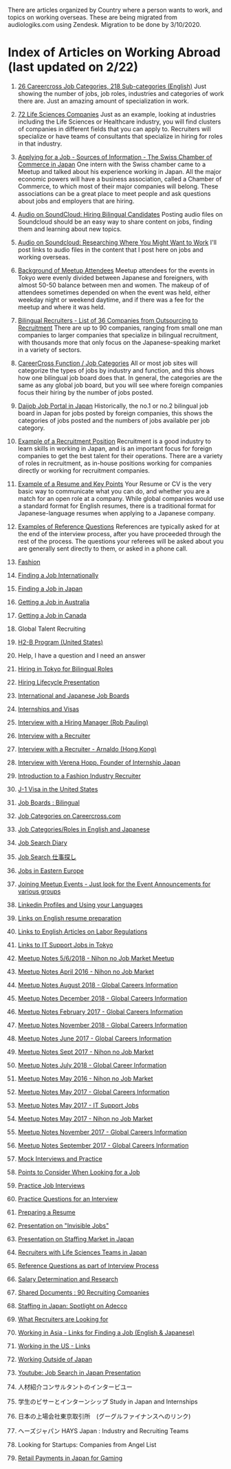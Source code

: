 There are articles organized by Country where a person wants to work, and topics on working overseas. These are being migrated from audiologiks.com using Zendesk. Migration to be done by 3/10/2020.

#	Index of Articles on Working Abroad (last updated on 2/22)

1.  [26 Careercross Job Categories, 218 Sub-categories (English)](https://github.com/audiologiks/webclient/blob/master/kb/workabroad/Japan/jobboards/careercross.md) Just showing the number of jobs, job roles, industries and categories of work there are. Just an amazing amount of specialization in work.

2.  [72 Life Sciences Companies](https://github.com/audiologiks/webclient/blob/master/kb/workabroad/Life_Sciences.md) Just as an example, looking at industries including the Life Sciences or Healthcare industry, you will find clusters of companies in different fields that you can apply to. Recruiters will specialize or have teams of consultants that specialize in hiring for roles in that industry.

3.  [Applying for a Job - Sources of Information - The Swiss Chamber of Commerce in Japan](https://github.com/audiologiks/webclient/blob/master/kb/workabroad/Japan/chambersofcommerce.md) One intern with the Swiss chamber came to a Meetup and talked about his experience working in Japan. All the major economic powers will have a business association, called a Chamber of Commerce, to which most of their major companies will belong. These associations can be a great place to meet people and ask questions about jobs and employers that are hiring.

4.	[Audio on SoundCloud: Hiring Bilingual Candidates](https://soundcloud.com/tom-jones-110) Posting audio files on Soundcloud should be an easy way to share content on jobs, finding them and learning about new topics.

5.	[Audio on Soundcloud: Researching Where You Might Want to Work](https://github.com/audiologiks/webclient/blob/master/kb/workabroad/audio/soundcloud.md) I'll post links to audio files in the content that I post here on jobs and working overseas.

6.	[Background of Meetup Attendees](https://github.com/audiologiks/webclient/blob/master/kb/workabroad/Japan/attendees_background.md) Meetup attendees for the events in Tokyo were evenly divided between Japanese and foreigners, with almost 50-50 balance between men and women. The makeup of of attendees sometimes depended on when the event was held, either weekday night or weekend daytime, and if there was a fee for the meetup and where it was held.

7.	[Bilingual Recruiters - List of 36 Companies from Outsourcing to Recruitment](https://github.com/audiologiks/webclient/blob/master/kb/workabroad/Japan/recruiters/36recruiters.md) There are up to 90 companies, ranging from small one man companies to larger companies that specialize in bilingual recruitment, with thousands more that only focus on the Japanese-speaking market in a variety of sectors.

8.	[CareerCross Function / Job Categories](https://github.com/audiologiks/webclient/blob/master/kb/workabroad/Japan/jobboards/careercross.md) All or most job sites will categorize the types of jobs by industry and function, and this shows how one bilingual job board does that. In general, the categories are the same as any global job board, but you will see where foreign companies focus their hiring by the number of jobs posted.

9.	[Daijob Job Portal in Japan](https://github.com/audiologiks/webclient/blob/master/kb/workabroad/Japan/jobboards/daijobroles.md) Historically, the no.1 or no.2 bilingual job board in Japan for jobs posted by foreign companies, this shows the categories of jobs posted and the numbers of jobs available per job category.

10.	[Example of a Recruitment Position](https://github.com/audiologiks/webclient/blob/master/kb/workabroad/Japan/recruiters/recruiterexample.md) Recruitment is a good industry to learn skills in working in Japan, and is an important focus for foreign companies to get the best talent for their operations. There are a variety of roles in recruitment, as in-house positions working for companies directly or working for recruitment companies.

11.	[Example of a Resume and Key Points](https://github.com/audiologiks/webclient/tree/master/kb/workabroad/Japan/applicants) Your Resume or CV is the very basic way to communicate what you can do, and whether you are a match for an open role at a company. While global companies would use a standard format for English resumes, there is a traditional format for Japanese-language resumes when applying to a Japanese company.

12.	[Examples of Reference Questions](https://github.com/audiologiks/webclient/blob/master/kb/workabroad/Japan/applicants/reference.md) References are typically asked for at the end of the interview process, after you have proceeded through the rest of the process. The questions your referees will be asked about you are generally sent directly to them, or asked in a phone call.

13.	[Fashion](https://github.com/audiologiks/webclient/tree/master/kb/workabroad/fashion)

14.	[Finding a Job Internationally](https://github.com/audiologiks/webclient/tree/master/kb/workabroad)

15.	[Finding a Job in Japan](https://github.com/audiologiks/webclient/blob/master/kb/workabroad/Japan/applicants/thingstothinkabout.md)

16.	[Getting a Job in Australia](https://github.com/audiologiks/webclient/blob/master/kb/workabroad/Australia/gettingajob.md)

17.	[Getting a Job in Canada](https://github.com/audiologiks/webclient/blob/master/kb/workabroad/Canada/readme.md)

18.	Global Talent Recruiting

19.	[H2-B Program (United States)](https://github.com/audiologiks/webclient/blob/master/kb/workabroad/USA/h2bvisa.md)

20.	Help, I have a question and I need an answer

21.	[Hiring in Tokyo for Bilingual Roles](https://www.slideshare.net/thjonz/hiring-in-tokyo-for-bilingual-roles-60048969)

22.	[Hiring Lifecycle Presentation](https://www.slideshare.net/thjonz/recruiting-l-ifecyclepptx)

24.	[International and Japanese Job Boards](https://github.com/audiologiks/webclient/blob/master/kb/workabroad/Japan/jobboards/global.md)

25.	[Internships and Visas](https://github.com/audiologiks/webclient/blob/master/kb/workabroad/Japan/applicants/internships_visa.md)

26.	[Interview with a Hiring Manager (Rob Pauling)](https://github.com/audiologiks/webclient/blob/master/kb/workabroad/Japan/applicants/interview_hiring_mgr.md)

27.	[Interview with a Recruiter](https://github.com/audiologiks/webclient/blob/master/kb/workabroad/Japan/recruiters/interview_recruiter.md)

28.	[Interview with a Recruiter - Arnaldo (Hong Kong)](https://github.com/audiologiks/webclient/blob/master/kb/workabroad/Asia/interview_recruiter.md)

30.	[Interview with Verena Hopp. Founder of Internship Japan](https://github.com/audiologiks/webclient/blob/master/kb/workabroad/Japan/applicants/interview_founder.md)

31.	[Introduction to a Fashion Industry Recruiter](https://github.com/audiologiks/webclient/blob/master/kb/workabroad/Japan/recruiters/fashion_recruiter.md)

35.	[J-1 Visa in the United States](https://github.com/audiologiks/webclient/blob/master/kb/workabroad/USA/j1visa.md)

36.	[Job Boards : Bilingual](https://github.com/audiologiks/webclient/blob/master/kb/workabroad/Japan/jobboards/bilingual_boards.md)

37.	[Job Categories on Careercross.com](https://github.com/audiologiks/webclient/blob/master/kb/workabroad/Japan/jobboards/careercross.md)

38.	[Job Categories/Roles in English and Japanese](https://github.com/audiologiks/webclient/blob/master/kb/workabroad/Japan/jobboards/careercross.md)

39.	[Job Search Diary](https://github.com/audiologiks/webclient/blob/master/kb/workabroad/Japan/applicants/job_search.md)

41.	[Job Search 仕事探し](https://github.com/audiologiks/webclient/blob/master/kb/workabroad/Japan/applicants/shigoto.md)

42.	[Jobs in Eastern Europe](https://github.com/audiologiks/webclient/blob/master/kb/workabroad/EU/easterneurope.md)

43.	[Joining Meetup Events - Just look for the Event Announcements for various groups](https://github.com/audiologiks/webclient/blob/master/kb/workabroad/Japan/applicants/meetups.md)

45.	[Linkedin Profiles and Using your Languages](https://github.com/audiologiks/webclient/blob/master/kb/workabroad/Japan/applicants/linkedin_profiles.md)

46.	[Links on English resume preparation](https://github.com/audiologiks/webclient/blob/master/kb/workabroad/Japan/applicants/readme.md)

47.	[Links to English Articles on Labor Regulations](https://github.com/audiologiks/webclient/blob/master/kb/workabroad/Japan/labor_regulations.md)

48.	[Links to IT Support Jobs in Tokyo](https://github.com/audiologiks/webclient/blob/master/kb/workabroad/Japan/IT_Support/finding_jobs.md)

50.	[Meetup Notes 5/6/2018 - Nihon no Job Market Meetup](https://github.com/audiologiks/webclient/blob/master/kb/workabroad/applicants/meetupnotes/may_5_2016.md)

51.	[Meetup Notes April 2016 - Nihon no Job Market](https://github.com/audiologiks/webclient/blob/master/kb/workabroad/applicants/meetupnotes/april_6_2016.md)

52.	[Meetup Notes August 2018 - Global Careers Information](https://github.com/audiologiks/webclient/blob/master/kb/workabroad/applicants/meetupnotes/aug_18_2018.md)

53.	[Meetup Notes December 2018 - Global Careers Information](https://github.com/audiologiks/webclient/edit/master/kb/workabroad/applicants/meetupnotes/dec_8_2018.md)

54.	[Meetup Notes February 2017 - Global Careers Information](https://github.com/audiologiks/webclient/blob/master/kb/workabroad/applicants/meetupnotes/2017_intro.md)

55.	[Meetup Notes November 2018 - Global Careers Information](https://github.com/audiologiks/webclient/blob/master/kb/workabroad/applicants/meetupnotes/nov_18_2017.md)

56.	[Meetup Notes June 2017 - Global Careers Information](https://github.com/audiologiks/webclient/blob/master/kb/workabroad/applicants/meetupnotes/jun_2_2017.md)

57.	[Meetup Notes Sept 2017 - Nihon no Job Market](https://github.com/audiologiks/webclient/blob/master/kb/workabroad/applicants/meetupnotes/sept_2017.md)

58.	[Meetup Notes July 2018 - Global Career Information](https://github.com/audiologiks/webclient/blob/master/kb/workabroad/applicants/meetupnotes/jul_22_2018.md)

59.	[Meetup Notes May 2016 - Nihon no Job Market](https://github.com/audiologiks/webclient/blob/master/kb/workabroad/applicants/meetupnotes/may_6_2017.md)

60.	[Meetup Notes May 2017 - Global Careers Information](https://github.com/audiologiks/webclient/blob/master/kb/workabroad/applicants/meetupnotes/may_7_2017.md)

61.	[Meetup Notes May 2017 - IT Support Jobs](https://github.com/audiologiks/webclient/blob/master/kb/workabroad/Japan/applicants/it_support.md)

62.	[Meetup Notes May 2017 - Nihon no Job Market](https://github.com/audiologiks/webclient/blob/master/kb/workabroad/Japan/applicants/resume.md)

63.	[Meetup Notes November 2017 - Global Careers Information](https://github.com/audiologiks/webclient/blob/master/kb/workabroad/Asia/recruiter_asia.md)

64.	[Meetup Notes September 2017 - Global Careers Information](https://github.com/audiologiks/webclient/blob/master/kb/workabroad/applicants/meetupnotes/sept_16_2017.md)

65.	[Mock Interviews and Practice](https://github.com/audiologiks/webclient/blob/master/kb/workabroad/applicants/practice_interviews.md)

66.	[Points to Consider When Looking for a Job](https://github.com/audiologiks/webclient/blob/master/kb/workabroad/applicants/points_looking_job.md)

67.	[Practice Job Interviews](https://github.com/audiologiks/webclient/blob/master/kb/workabroad/applicants/interview_system.md)

68.	[Practice Questions for an Interview](https://github.com/audiologiks/webclient/blob/master/kb/workabroad/applicants/interview_questions.md)

69.	[Preparing a Resume](https://github.com/audiologiks/webclient/blob/master/kb/workabroad/Japan/applicants/latestcv.md)

71.	[Presentation on "Invisible Jobs"](https://www.slideshare.net/thjonz/job-boards-and-visible-jobs-in-japan)

72.	[Presentation on Staffing Market in Japan](https://www.slideshare.net/thjonz/staffing-amp-recruitment-market-10-in-japan)

73.	[Recruiters with Life Sciences Teams in Japan](https://github.com/audiologiks/webclient/blob/master/kb/workabroad/Life_Sciences.md)

74.	[Reference Questions as part of Interview Process](https://github.com/audiologiks/webclient/blob/master/kb/workabroad/Japan/applicants/reference.md)

75.	[Salary Determination and Research](https://github.com/audiologiks/webclient/blob/master/kb/workabroad/Japan/applicants/salary_check.md)

76.	[Shared Documents : 90 Recruiting Companies](https://docs.google.com/spreadsheets/d/144eZKMgR9tL1xLIikd1z3kDEpJH07zczpeoQX9_r_ok/edit?usp=sharing)

77.	[Staffing in Japan: Spotlight on Adecco](https://www.slideshare.net/thjonz/al-presentation-adecco-showing-some-slides-from-adecco-and-other-sources)

79.	[What Recruiters are Looking for](https://github.com/audiologiks/webclient/blob/master/kb/workabroad/Japan/recruiters/what_looking_for.md)

80.	[Working in Asia - Links for Finding a Job (English & Japanese)](https://github.com/audiologiks/webclient/blob/master/kb/workabroad/Asia/readme.md)

81.	[Working in the US - Links](https://github.com/audiologiks/webclient/blob/master/kb/workabroad/USA/readme.md)

83.	[Working Outside of Japan](https://github.com/audiologiks/webclient/blob/master/kb/workabroad/Japan/applicants/working_outside.md)

84.	[Youtube: Job Search in Japan Presentation](https://youtu.be/krdu9js7sas)

85.	人材紹介コンサルタントのインタービユー

86.	学生のビサーとインターンシップ Study in Japan and Internships

87.	日本の上場会社東京取引所　(グーグルファイナンスへのリンク)

88.	ヘーズジャパン HAYS Japan : Industry and Recruiting Teams

89.	Looking for Startups: Companies from Angel List

90. [Retail Payments in Japan for Gaming](https://github.com/audiologiks/webclient/blob/master/kb/workabroad/retailpayments.md)
